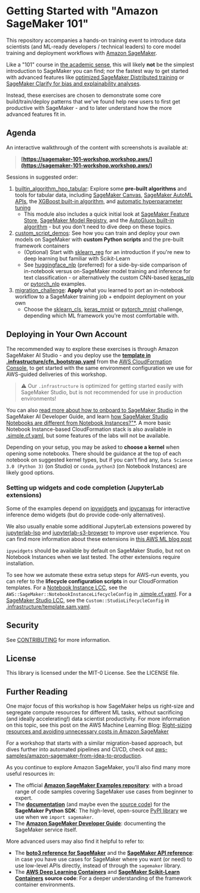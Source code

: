 # Getting Started with "Amazon SageMaker 101"

This repository accompanies a hands-on training event to introduce data scientists (and ML-ready developers / technical leaders) to core model training and deployment workflows with [Amazon SageMaker](https://aws.amazon.com/sagemaker/).

Like a "101" course in [the academic sense](https://en.wikipedia.org/wiki/101_(topic)), this will likely **not** be the simplest introduction to SageMaker you can find; nor the fastest way to get started with advanced features like [optimized SageMaker Distributed training](https://docs.aws.amazon.com/sagemaker/latest/dg/distributed-training.html) or [SageMaker Clarify for bias and explainability analyses](https://aws.amazon.com/sagemaker/clarify/).

Instead, these exercises are chosen to demonstrate some core build/train/deploy patterns that we've found help new users to first get productive with SageMaker - and to later understand how the more advanced features fit in.

## Agenda

An interactive walkthrough of the content with screenshots is available at:

> **[https://sagemaker-101-workshop.workshop.aws/](https://sagemaker-101-workshop.workshop.aws/)**

Sessions in suggested order:

1. [builtin_algorithm_hpo_tabular](builtin_algorithm_hpo_tabular): Explore some **pre-built algorithms** and tools for tabular data, including [SageMaker Canvas](https://aws.amazon.com/sagemaker/canvas/), [SageMaker AutoML APIs](https://docs.aws.amazon.com/sagemaker/latest/dg/use-auto-ml.html), the [XGBoost built-in algorithm](https://docs.aws.amazon.com/sagemaker/latest/dg/xgboost.html), and [automatic hyperparameter tuning](https://docs.aws.amazon.com/sagemaker/latest/dg/automatic-model-tuning.html)
    - This module also includes a quick initial look at [SageMaker Feature Store](https://docs.aws.amazon.com/sagemaker/latest/dg/feature-store.html), [SageMaker Model Registry](https://docs.aws.amazon.com/sagemaker/latest/dg/model-registry.html), and the [AutoGluon built-in algorithm](https://docs.aws.amazon.com/sagemaker/latest/dg/autogluon-tabular.html) - but you don't need to dive deep on these topics.
1. [custom_script_demos](custom_script_demos): See how you can train and deploy your own models on SageMaker with **custom Python scripts** and the pre-built framework containers
    - (Optional) Start with [sklearn_reg](custom_script_demos/sklearn_reg) for an introduction if you're new to deep learning but familiar with Scikit-Learn
    - See [huggingface_nlp](custom_script_demos/sklearn_reg) (preferred) for a side-by-side comparison of in-notebook versus on-SageMaker model training and inference for text classification - or alternatively the custom CNN-based [keras_nlp](custom_script_demos/keras_nlp) or [pytorch_nlp](custom_script_demos/pytorch_nlp) examples.
1. [migration_challenge](migration_challenge): **Apply** what you learned to port an in-notebook workflow to a SageMaker training job + endpoint deployment on your own
    - Choose the [sklearn_cls](migration_challenge/sklearn_cls), [keras_mnist](migration_challenge/keras_mnist) or [pytorch_mnist](migration_challenge/pytorch_mnist) challenge, depending which ML framework you're most comfortable with.


## Deploying in Your Own Account

The recommended way to explore these exercises is through Amazon SageMaker AI Studio - and you deploy use the [**template in .infrastructure/cfn_bootstrap.yaml**](.infrastructure/cfn_bootstrap.yaml) from the [AWS CloudFormation Console](https://console.aws.amazon.com/cloudformation/home), to get started with the same environment configuration we use for AWS-guided deliveries of this workshop.

> ⚠️ Our `.infrastructure` is optimized for getting started easily with SageMaker Studio, but is not recommended for use in production environments!

You can also [read more about how to onboard to SageMaker Studio](https://docs.aws.amazon.com/sagemaker/latest/dg/gs-studio-onboard.html) in the SageMaker AI Developer Guide, and learn [how SageMaker Studio Notebooks are different from Notebook Instances?"*](https://docs.aws.amazon.com/sagemaker/latest/dg/notebooks-comparison.html). A more basic Notebook Instance-based CloudFormation stack is also available in [.simple.cf.yaml](.simple.cf.yaml), but some features of the labs will not be available.

Depending on your setup, you may be asked to **choose a kernel** when opening some notebooks. There should be guidance at the top of each notebook on suggested kernel types, but if you can't find any, `Data Science 3.0 (Python 3)` (on Studio) or `conda_python3` (on Notebook Instances) are likely good options.

### Setting up widgets and code completion (JupyterLab extensions)

Some of the examples depend on [ipywidgets](@jupyter-widgets/jupyterlab-manager) and [ipycanvas](https://ipycanvas.readthedocs.io/en/latest/) for interactive inference demo widgets (but do provide code-only alternatives).

We also usually enable some additional JupyterLab extensions powered by [jupyterlab-lsp](https://github.com/jupyter-lsp/jupyterlab-lsp#readme) and [jupyterlab-s3-browser](https://github.com/IBM/jupyterlab-s3-browser#readme) to improve user experience. You can find more information about these extensions in [this AWS ML blog post](https://aws.amazon.com/blogs/machine-learning/amazon-sagemaker-studio-and-sagemaker-notebook-instance-now-come-with-jupyterlab-3-notebooks-to-boost-developer-productivity/)

`ipywidgets` should be available by default on SageMaker Studio, but not on Notebook Instances when we last tested. The other extensions require installation.

To see how we automate these extra setup steps for AWS-run events, you can refer to the **lifecycle configuration scripts** in our CloudFormation templates. For a [Notebook Instance LCC](https://docs.amazonaws.cn/en_us/sagemaker/latest/dg/notebook-lifecycle-config.html), see the `AWS::SageMaker::NotebookInstanceLifecycleConfig` in [.simple.cf.yaml](.simple.cf.yaml). For a [SageMaker Studio LCC](https://docs.amazonaws.cn/en_us/sagemaker/latest/dg/studio-lcc-create.html), see the `Custom::StudioLifecycleConfig` in [.infrastructure/template.sam.yaml](.infrastructure/template.sam.yaml).


## Security

See [CONTRIBUTING](CONTRIBUTING.md#security-issue-notifications) for more information.


## License

This library is licensed under the MIT-0 License. See the LICENSE file.


## Further Reading

One major focus of this workshop is how SageMaker helps us right-size and segregate compute resources for different ML tasks, without sacrificing (and ideally accelerating!) data scientist productivity. For more information on this topic, see this post on the AWS Machine Learning Blog: [Right-sizing resources and avoiding unnecessary costs in Amazon SageMaker](https://aws.amazon.com/blogs/machine-learning/right-sizing-resources-and-avoiding-unnecessary-costs-in-amazon-sagemaker/)

For a workshop that starts with a similar migration-based approach, but dives further into automated pipelines and CI/CD, check out [aws-samples/amazon-sagemaker-from-idea-to-production](https://github.com/aws-samples/amazon-sagemaker-from-idea-to-production).

As you continue to explore Amazon SageMaker, you'll also find many more useful resources in:

- The official **[Amazon SageMaker Examples repository](https://github.com/aws/amazon-sagemaker-examples)**: with a broad range of code samples covering SageMaker use cases from beginner to expert.
- The **[documentation](https://sagemaker.readthedocs.io/en/stable/)** (and maybe even the [source code](https://github.com/aws/sagemaker-python-sdk)) for the **SageMaker Python SDK**: The high-level, open-source [PyPI library](https://pypi.org/project/sagemaker/) we use when we `import sagemaker`.
- The **[Amazon SageMaker Developer Guide](https://docs.aws.amazon.com/sagemaker/latest/dg/whatis.html)**: documenting the SageMaker service itself.

More advanced users may also find it helpful to refer to:

- The **[boto3 reference for SageMaker](https://boto3.amazonaws.com/v1/documentation/api/latest/reference/services/sagemaker.html)** and the **[SageMaker API reference](https://docs.aws.amazon.com/sagemaker/latest/APIReference/Welcome.html)**: in case you have use cases for SageMaker where you want (or need) to use low-level APIs directly, instead of through the `sagemaker` library.
- The **[AWS Deep Learning Containers](https://github.com/aws/deep-learning-containers)** and **[SageMaker Scikit-Learn Containers](https://github.com/aws/sagemaker-scikit-learn-container)** **source code**: For a deeper understanding of the framework container environments.
